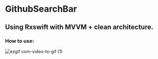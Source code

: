 # GithubSearchBar

## Using Rxswift with MVVM + clean architecture.

### How to use:


![ezgif com-video-to-gif (1)](https://user-images.githubusercontent.com/52398126/90978358-4be78b00-e588-11ea-89d4-a0871e061c89.gif)
